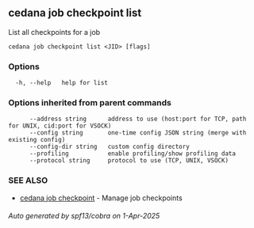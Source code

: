 ## cedana job checkpoint list

List all checkpoints for a job

```
cedana job checkpoint list <JID> [flags]
```

### Options

```
  -h, --help   help for list
```

### Options inherited from parent commands

```
      --address string      address to use (host:port for TCP, path for UNIX, cid:port for VSOCK)
      --config string       one-time config JSON string (merge with existing config)
      --config-dir string   custom config directory
      --profiling           enable profiling/show profiling data
      --protocol string     protocol to use (TCP, UNIX, VSOCK)
```

### SEE ALSO

* [cedana job checkpoint](cedana_job_checkpoint.md)	 - Manage job checkpoints

###### Auto generated by spf13/cobra on 1-Apr-2025
